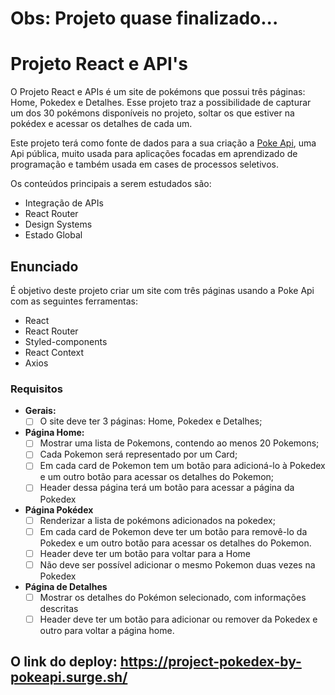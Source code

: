 # Obs: Projeto quase finalizado...

# **Projeto React e API's**
O Projeto React e APIs é um site de pokémons que possui três páginas: Home, Pokedex e Detalhes. Esse projeto traz a possibilidade de capturar um dos 30 pokémons disponíveis no projeto, soltar os que estiver na pokédex e acessar os detalhes de cada um.

Este projeto terá como fonte de dados para a sua criação a [Poke Api](https://pokeapi.co/ "Poke Api"), uma Api pública, muito usada para aplicações focadas em aprendizado de programação e também usada em cases de processos seletivos.

Os conteúdos principais  a serem estudados são:

- Integração de APIs
- React Router
- Design Systems
- Estado Global

## **Enunciado**
É objetivo deste projeto criar um site com três páginas usando a Poke Api com as seguintes ferramentas:

- React
- React Router
- Styled-components
- React Context
- Axios

### **Requisitos**
- **Gerais:**
	- [ ] O site deve ter 3 páginas: Home, Pokedex e Detalhes;
       
- **Página Home:**
	- [ ]  Mostrar uma lista de Pokemons, contendo ao menos 20 Pokemons;
	- [ ] Cada Pokemon será representado por um Card;
	- [ ] Em cada card de Pokemon tem um botão para adicioná-lo à Pokedex e um outro botão para acessar os detalhes do Pokemon;
	- [ ] Header dessa página terá um botão para acessar a página da Pokedex
       
- **Página Pokédex**
	- [ ] Renderizar a lista de pokémons adicionados na pokedex;
	- [ ] Em cada card de Pokemon deve ter um botão para removê-lo da Pokedex e um outro botão para acessar os detalhes do Pokemon.
	- [ ] Header deve ter um botão para voltar para a Home
	- [ ] Não deve ser possível adicionar o mesmo Pokemon duas vezes na Pokedex

- **Página de Detalhes**
	- [ ] Mostrar os detalhes do Pokémon selecionado, com informações descritas
	- [ ] Header deve ter um botão para adicionar ou remover da Pokedex e outro para voltar a página home.

## O link do deploy: https://project-pokedex-by-pokeapi.surge.sh/
